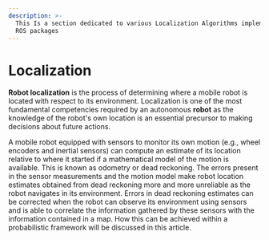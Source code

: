 ```yaml
---
description: >-
  This Is a section dedicated to various Localization Algorithms implemented on
  ROS packages
---
```


# Localization

 **Robot localization** is the process of determining where a mobile robot is located with respect to its environment. Localization is one of the most fundamental competencies required by an autonomous **robot** as the knowledge of the robot's own location is an essential precursor to making decisions about future actions.

A mobile robot equipped with sensors to monitor its own motion \(e.g., wheel encoders and inertial sensors\) can compute an estimate of its location relative to where it started if a mathematical model of the motion is available. This is known as odometry or dead reckoning. The errors present in the sensor measurements and the motion model make robot location estimates obtained from dead reckoning more and more unreliable as the robot navigates in its environment. Errors in dead reckoning estimates can be corrected when the robot can observe its environment using sensors and is able to correlate the information gathered by these sensors with the information contained in a map. How this can be achieved within a probabilistic framework will be discussed in this article.

    




